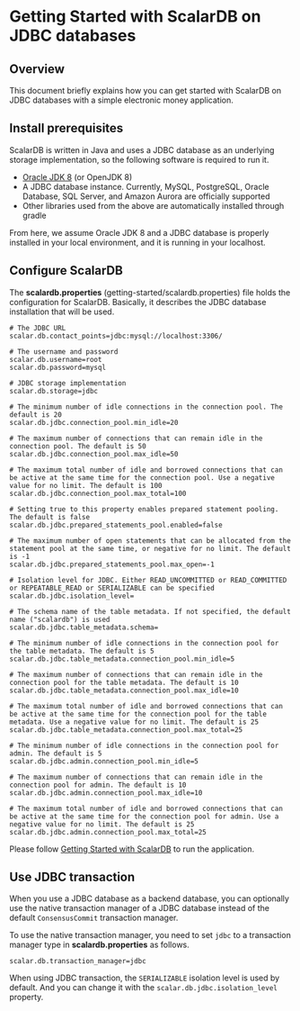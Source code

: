 # Getting Started with ScalarDB on JDBC databases

## Overview
This document briefly explains how you can get started with ScalarDB on JDBC databases with a simple electronic money application.

## Install prerequisites

ScalarDB is written in Java and uses a JDBC database as an underlying storage implementation, so the following software is required to run it.

* [Oracle JDK 8](https://www.oracle.com/technetwork/java/javase/downloads/jdk8-downloads-2133151.html) (or OpenJDK 8)
* A JDBC database instance. Currently, MySQL, PostgreSQL, Oracle Database, SQL Server, and Amazon Aurora are officially supported
* Other libraries used from the above are automatically installed through gradle

From here, we assume Oracle JDK 8 and a JDBC database is properly installed in your local environment, and it is running in your localhost.

## Configure ScalarDB

The **scalardb.properties** (getting-started/scalardb.properties) file holds the configuration for ScalarDB. Basically, it describes the JDBC database installation that will be used.

```properties
# The JDBC URL
scalar.db.contact_points=jdbc:mysql://localhost:3306/

# The username and password
scalar.db.username=root
scalar.db.password=mysql

# JDBC storage implementation
scalar.db.storage=jdbc

# The minimum number of idle connections in the connection pool. The default is 20
scalar.db.jdbc.connection_pool.min_idle=20

# The maximum number of connections that can remain idle in the connection pool. The default is 50
scalar.db.jdbc.connection_pool.max_idle=50

# The maximum total number of idle and borrowed connections that can be active at the same time for the connection pool. Use a negative value for no limit. The default is 100
scalar.db.jdbc.connection_pool.max_total=100

# Setting true to this property enables prepared statement pooling. The default is false
scalar.db.jdbc.prepared_statements_pool.enabled=false

# The maximum number of open statements that can be allocated from the statement pool at the same time, or negative for no limit. The default is -1
scalar.db.jdbc.prepared_statements_pool.max_open=-1

# Isolation level for JDBC. Either READ_UNCOMMITTED or READ_COMMITTED or REPEATABLE_READ or SERIALIZABLE can be specified
scalar.db.jdbc.isolation_level=

# The schema name of the table metadata. If not specified, the default name ("scalardb") is used
scalar.db.jdbc.table_metadata.schema=

# The minimum number of idle connections in the connection pool for the table metadata. The default is 5
scalar.db.jdbc.table_metadata.connection_pool.min_idle=5

# The maximum number of connections that can remain idle in the connection pool for the table metadata. The default is 10
scalar.db.jdbc.table_metadata.connection_pool.max_idle=10

# The maximum total number of idle and borrowed connections that can be active at the same time for the connection pool for the table metadata. Use a negative value for no limit. The default is 25
scalar.db.jdbc.table_metadata.connection_pool.max_total=25

# The minimum number of idle connections in the connection pool for admin. The default is 5
scalar.db.jdbc.admin.connection_pool.min_idle=5

# The maximum number of connections that can remain idle in the connection pool for admin. The default is 10
scalar.db.jdbc.admin.connection_pool.max_idle=10

# The maximum total number of idle and borrowed connections that can be active at the same time for the connection pool for admin. Use a negative value for no limit. The default is 25
scalar.db.jdbc.admin.connection_pool.max_total=25
```

Please follow [Getting Started with ScalarDB](getting-started-with-scalardb.md) to run the application.

## Use JDBC transaction

When you use a JDBC database as a backend database, you can optionally use the native transaction manager of a JDBC database instead of the default `ConsensusCommit` transaction manager.

To use the native transaction manager, you need to set `jdbc` to a transaction manager type in **scalardb.properties** as follows.

```properties
scalar.db.transaction_manager=jdbc
```

When using JDBC transaction, the `SERIALIZABLE` isolation level is used by default.
And you can change it with the `scalar.db.jdbc.isolation_level` property.
